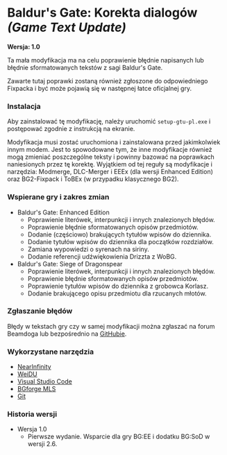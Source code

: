 # Baldur's Gate: Korekta dialogów _(Game Text Update)_

**Wersja: 1.0**

Ta mała modyfikacja ma na celu poprawienie błędnie napisanych lub błędnie sformatowanych tekstów z sagi Baldur's Gate.

Zawarte tutaj poprawki zostaną również zgłoszone do odpowiedniego Fixpacka i być może pojawią się w następnej łatce oficjalnej gry.

### Instalacja

Aby zainstalować tę modyfikację, należy uruchomić `setup-gtu-pl.exe` i postępować zgodnie z instrukcją na ekranie.

Modyfikacja musi zostać uruchomiona i zainstalowana przed jakimkolwiek innym modem. Jest to spowodowane tym, że inne modyfikacje również mogą zmieniać poszczególne teksty i powinny bazować na poprawkach naniesionych przez tę korektę. Wyjątkiem od tej reguły są modyfikacje i narzędzia: Modmerge, DLC-Merger i EEEx (dla wersji Enhanced Edition) oraz BG2-Fixpack i ToBEx (w przypadku klasycznego BG2).

### Wspierane gry i zakres zmian

- Baldur's Gate: Enhanced Edition
    - Poprawienie literówek, interpunkcji i innych znalezionych błędów.
    - Poprawienie błędnie sformatowanych opisów przedmiotów.
    - Dodanie (częściowo) brakujących tytułów wpisów do dziennika.
    - Dodanie tytułów wpisów do dziennika dla początków rozdziałów.
    - Zamiana wypowiedzi o syrenach na siriny.
    - Dodanie referencji udźwiękowienia Drizzta z WoBG.
- Baldur's Gate: Siege of Dragonspear
    - Poprawienie literówek, interpunkcji i innych znalezionych błędów.
    - Poprawienie błędnie sformatowanych opisów przedmiotów.
    - Poprawienie tytułów wpisów do dziennika z grobowca Korlasz.
    - Dodanie brakującego opisu przedmiotu dla rzucanych młotów.

### Zgłaszanie błędów

Błędy w tekstach gry czy w samej modyfikacji można zgłaszać na forum Beamdoga lub bezpośrednio na [GitHubie](https://github.com/Roberciiik/GTU-PL/issues).

### Wykorzystane narzędzia

- [NearInfinity](https://github.com/Argent77/NearInfinity/releases)
- [WeiDU](http://www.weidu.org)
- [Visual Studio Code](https://code.visualstudio.com/)
- [BGforge MLS](https://marketplace.visualstudio.com/items?itemName=BGforge.bgforge-mls)
- [Git](https://git-scm.com/)

### Historia wersji

- Wersja 1.0
    - Pierwsze wydanie. Wsparcie dla gry BG:EE i dodatku BG:SoD w wersji 2.6.
